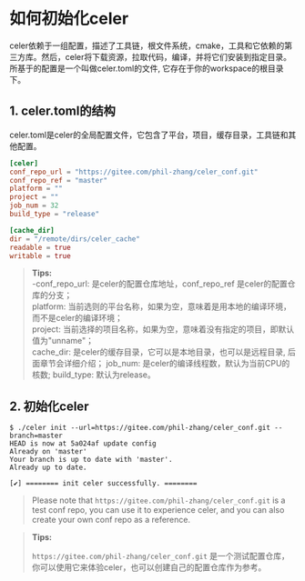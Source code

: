 # 如何初始化celer

celer依赖于一组配置，描述了工具链，根文件系统，cmake，工具和它依赖的第三方库。然后，celer将下载资源，拉取代码，编译，并将它们安装到指定目录。所基于的配置是一个叫做celer.toml的文件, 它存在于你的workspace的根目录下。

## 1. celer.toml的结构

celer.toml是celer的全局配置文件，它包含了平台，项目，缓存目录，工具链和其他配置。

```toml
[celer]
conf_repo_url = "https://gitee.com/phil-zhang/celer_conf.git"
conf_repo_ref = "master"
platform = ""
project = ""
job_num = 32
build_type = "release"

[cache_dir]
dir = "/remote/dirs/celer_cache"
readable = true
writable = true
```
>**Tips:**  
-conf_repo_url: 是celer的配置仓库地址，conf_repo_ref 是celer的配置仓库的分支；  
platform: 当前选则的平台名称，如果为空，意味着是用本地的编译环境，而不是celer的编译环境；  
project: 当前选择的项目名称，如果为空，意味着没有指定的项目，即默认值为"unname"；  
cache_dir: 是celer的缓存目录，它可以是本地目录，也可以是远程目录, 后面章节会详细介绍；
job_num: 是celer的编译线程数，默认为当前CPU的核数;
build_type: 默认为release。

## 2. 初始化celer

```
$ ./celer init --url=https://gitee.com/phil-zhang/celer_conf.git --branch=master
HEAD is now at 5a024af update config
Already on 'master'
Your branch is up to date with 'master'.
Already up to date.

[✔] ======== init celer successfully. ========
```

>Please note that `https://gitee.com/phil-zhang/celer_conf.git` is a test conf repo, you can use it to experience celer, and you can also create your own conf repo as a reference.

>**Tips:**
>
>  `https://gitee.com/phil-zhang/celer_conf.git` 是一个测试配置仓库，你可以使用它来体验celer，也可以创建自己的配置仓库作为参考。
